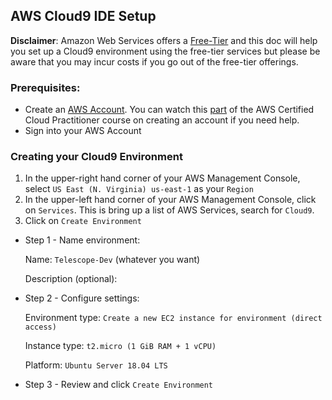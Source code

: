 ## AWS Cloud9 IDE Setup

**Disclaimer**: Amazon Web Services offers a [Free-Tier](https://aws.amazon.com/free/) and this doc will help you set up a Cloud9 environment using the free-tier services but please be aware that you may incur costs if you go out of the free-tier offerings.

### Prerequisites:

- Create an [AWS Account](https://aws.amazon.com/). You can watch this [part](https://www.youtube.com/watch?v=3hLmDS179YE&t=10552s) of the AWS Certified Cloud Practitioner course on creating an account if you need help.
- Sign into your AWS Account

### Creating your Cloud9 Environment

1. In the upper-right hand corner of your AWS Management Console, select `US East (N. Virginia) us-east-1` as your `Region`
2. In the upper-left hand corner of your AWS Management Console, click on `Services`. This is bring up a list of AWS Services, search for `Cloud9`.
3. Click on `Create Environment`

- Step 1 - Name environment:

  Name: `Telescope-Dev` (whatever you want)

  Description (optional):

- Step 2 - Configure settings:

  Environment type: `Create a new EC2 instance for environment (direct access)`

  Instance type: `t2.micro (1 GiB RAM + 1 vCPU)`

  Platform: `Ubuntu Server 18.04 LTS`

- Step 3 - Review and click `Create Environment`
